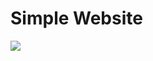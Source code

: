 # Simple Website
<p align="left">
  <a href="https://skillicons.dev">
    <img src="https://skillicons.dev/icons?i=git,html,css,js"/>
  </a>
</p>
